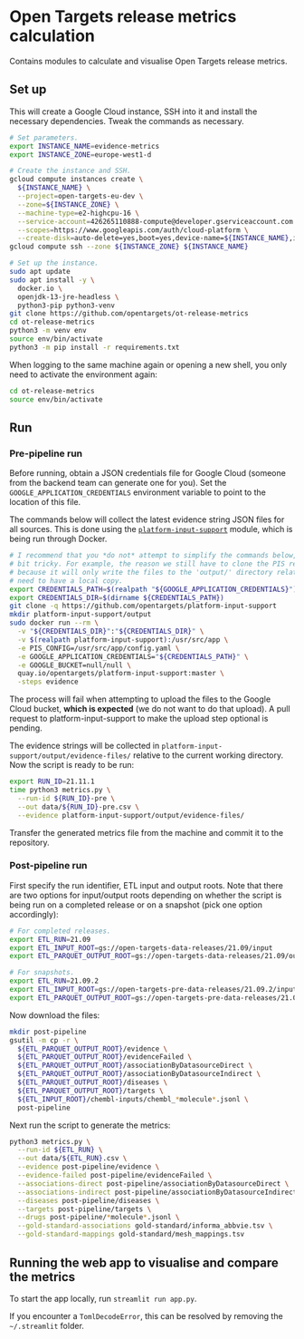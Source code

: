 # Open Targets release metrics calculation

Contains modules to calculate and visualise Open Targets release metrics.

## Set up
This will create a Google Cloud instance, SSH into it and install the necessary dependencies. Tweak the commands as necessary.

```bash
# Set parameters.
export INSTANCE_NAME=evidence-metrics
export INSTANCE_ZONE=europe-west1-d

# Create the instance and SSH.
gcloud compute instances create \
  ${INSTANCE_NAME} \
  --project=open-targets-eu-dev \
  --zone=${INSTANCE_ZONE} \
  --machine-type=e2-highcpu-16 \
  --service-account=426265110888-compute@developer.gserviceaccount.com \
  --scopes=https://www.googleapis.com/auth/cloud-platform \
  --create-disk=auto-delete=yes,boot=yes,device-name=${INSTANCE_NAME},image=projects/ubuntu-os-cloud/global/images/ubuntu-2004-focal-v20210927,mode=rw,size=1000,type=projects/open-targets-eu-dev/zones/europe-west1-d/diskTypes/pd-balanced
gcloud compute ssh --zone ${INSTANCE_ZONE} ${INSTANCE_NAME}

# Set up the instance.
sudo apt update
sudo apt install -y \
  docker.io \
  openjdk-13-jre-headless \
  python3-pip python3-venv
git clone https://github.com/opentargets/ot-release-metrics
cd ot-release-metrics
python3 -m venv env
source env/bin/activate
python3 -m pip install -r requirements.txt
```

When logging to the same machine again or opening a new shell, you only need to activate the environment again:
```bash
cd ot-release-metrics
source env/bin/activate
```

## Run

### Pre-pipeline run
Before running, obtain a JSON credentials file for Google Cloud (someone from the backend team can generate one for you). Set the `GOOGLE_APPLICATION_CREDENTIALS` environment variable to point to the location of this file.

The commands below will collect the latest evidence string JSON files for all sources. This is done using the [`platform-input-support`](https://github.com/opentargets/platform-input-support) module, which is being run through Docker.

```bash
# I recommend that you *do not* attempt to simplify the commands below, as the way PIS writes the output files can be a
# bit tricky. For example, the reason we still have to clone the PIS repository, even though running via Docker, is
# because it will only write the files to the 'output/' directory relative to its code root; and to properly map this we
# need to have a local copy.
export CREDENTIALS_PATH=$(realpath "${GOOGLE_APPLICATION_CREDENTIALS}")
export CREDENTIALS_DIR=$(dirname ${CREDENTIALS_PATH})
git clone -q https://github.com/opentargets/platform-input-support
mkdir platform-input-support/output
sudo docker run --rm \
  -v "${CREDENTIALS_DIR}":"${CREDENTIALS_DIR}" \
  -v $(realpath platform-input-support):/usr/src/app \
  -e PIS_CONFIG=/usr/src/app/config.yaml \
  -e GOOGLE_APPLICATION_CREDENTIALS="${CREDENTIALS_PATH}" \
  -e GOOGLE_BUCKET=null/null \
  quay.io/opentargets/platform-input-support:master \
  -steps evidence
```

The process will fail when attempting to upload the files to the Google Cloud bucket, **which is expected** (we do not want to do that upload). A pull request to platform-input-support to make the upload step optional is pending.

The evidence strings will be collected in `platform-input-support/output/evidence-files/` relative to the current working directory. Now the script is ready to be run:

```bash
export RUN_ID=21.11.1
time python3 metrics.py \
  --run-id ${RUN_ID}-pre \
  --out data/${RUN_ID}-pre.csv \
  --evidence platform-input-support/output/evidence-files/
```

Transfer the generated metrics file from the machine and commit it to the repository.

### Post-pipeline run
First specify the run identifier, ETL input and output roots. Note that there are two options for input/output roots depending on whether the script is being run on a completed release or on a snapshot (pick one option accordingly):
```bash
# For completed releases.
export ETL_RUN=21.09
export ETL_INPUT_ROOT=gs://open-targets-data-releases/21.09/input
export ETL_PARQUET_OUTPUT_ROOT=gs://open-targets-data-releases/21.09/output/etl/parquet

# For snapshots.
export ETL_RUN=21.09.2
export ETL_INPUT_ROOT=gs://open-targets-pre-data-releases/21.09.2/input
export ETL_PARQUET_OUTPUT_ROOT=gs://open-targets-pre-data-releases/21.09.2/output/etl/parquet
```

Now download the files:
```bash
mkdir post-pipeline
gsutil -m cp -r \
  ${ETL_PARQUET_OUTPUT_ROOT}/evidence \
  ${ETL_PARQUET_OUTPUT_ROOT}/evidenceFailed \
  ${ETL_PARQUET_OUTPUT_ROOT}/associationByDatasourceDirect \
  ${ETL_PARQUET_OUTPUT_ROOT}/associationByDatasourceIndirect \
  ${ETL_PARQUET_OUTPUT_ROOT}/diseases \
  ${ETL_PARQUET_OUTPUT_ROOT}/targets \
  ${ETL_INPUT_ROOT}/chembl-inputs/chembl_*molecule*.jsonl \
  post-pipeline
```

Next run the script to generate the metrics:
```bash
python3 metrics.py \
  --run-id ${ETL_RUN} \
  --out data/${ETL_RUN}.csv \
  --evidence post-pipeline/evidence \
  --evidence-failed post-pipeline/evidenceFailed \
  --associations-direct post-pipeline/associationByDatasourceDirect \
  --associations-indirect post-pipeline/associationByDatasourceIndirect \
  --diseases post-pipeline/diseases \
  --targets post-pipeline/targets \
  --drugs post-pipeline/*molecule*.jsonl \
  --gold-standard-associations gold-standard/informa_abbvie.tsv \
  --gold-standard-mappings gold-standard/mesh_mappings.tsv
```

## Running the web app to visualise and compare the metrics
To start the app locally, run `streamlit run app.py`.

If you encounter a `TomlDecodeError`, this can be resolved by removing the `~/.streamlit` folder.
